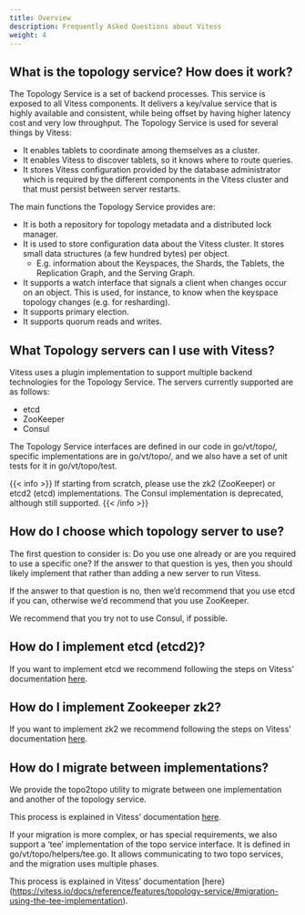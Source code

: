 ```yaml
---
title: Overview
description: Frequently Asked Questions about Vitess
weight: 4
---
```


## What is the topology service? How does it work?

The Topology Service is a set of backend processes. This service is exposed to all Vitess components. It delivers a key/value service that is highly available and consistent, while being offset by having higher latency cost and very low throughput. The Topology Service is used for several things by Vitess:
* It enables tablets to coordinate among themselves as a cluster.
* It enables Vitess to discover tablets, so it knows where to route queries.
* It stores Vitess configuration provided by the database administrator which is required by the different components in the Vitess cluster and that must persist between server restarts.

The main functions the Topology Service provides are:
* It is both a repository for topology metadata and a distributed lock manager. 
* It is used to store configuration data about the Vitess cluster. It stores small data structures (a few hundred bytes) per object.
	* E.g. information about the Keyspaces, the Shards, the Tablets, the Replication Graph, and the Serving Graph. 
* It supports a watch interface that signals a client when changes occur on an object. This is used, for instance, to know when the keyspace topology changes (e.g. for resharding).
* It supports primary election.
* It supports quorum reads and writes.

## What Topology servers can I use with Vitess?

Vitess uses a plugin implementation to support multiple backend technologies for the Topology Service. The servers currently supported are as follows:
* etcd
* ZooKeeper
* Consul

The Topology Service interfaces are defined in our code in go/vt/topo/, specific implementations are in go/vt/topo/<name>, and we also have a set of unit tests for it in go/vt/topo/test.

{{< info >}}
If starting from scratch, please use the zk2 (ZooKeeper) or etcd2 (etcd) implementations. The Consul implementation is deprecated, although still supported.
{{< /info >}}

## How do I choose which topology server to use?

The first question to consider is: Do you use one already or are you required to use a specific one? If the answer to that question is yes, then you should likely implement that rather than adding a new server to run Vitess.

If the answer to that question is no, then we’d recommend that you use etcd if you can, otherwise we’d recommend that you use ZooKeeper. 

We recommend that you try not to use Consul, if possible.

## How do I implement etcd (etcd2)?

If you want to implement etcd we recommend following the steps on Vitess’ documentation [here](https://vitess.io/docs/reference/features/topology-service/#etcd-etcd2-implementation-new-version-of-etcd).

## How do I implement Zookeeper zk2?

If you want to implement zk2 we recommend following the steps on Vitess’ documentation [here](https://vitess.io/docs/reference/features/topology-service/#zookeeper-zk2-implementation).

## How do I migrate between implementations?

We provide the topo2topo utility to migrate between one implementation and another of the topology service. 

This process is explained in Vitess’ documentation [here](https://vitess.io/docs/reference/features/topology-service/#migration-between-implementations).

If your migration is more complex, or has special requirements, we also support a ‘tee’ implementation of the topo service interface. It is defined in go/vt/topo/helpers/tee.go. It allows communicating to two topo services, and the migration uses multiple phases.

This process is explained in Vitess’ documentation [here}(https://vitess.io/docs/reference/features/topology-service/#migration-using-the-tee-implementation).